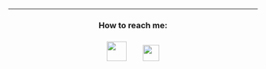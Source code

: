 <hr>
<div align="center">
  <h3>How to reach me: <h3>
  <a style="margin-right: 30px;"  href="mailto:selmanovicabdurrahman@gmail.com"><img src="https://github.com/leungwensen/svg-icon/blob/master/dist/svg/logos/google-gmail.svg" width="40"></a>
<a href="https://www.paypal.com/paypalme/abdurahmanselmanovic"><img src="https://github.com/leungwensen/svg-icon/blob/master/dist/svg/logos/paypal.svg" width="33"></a>  

    
</div>
